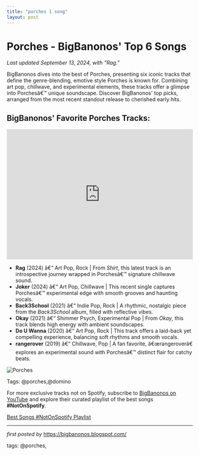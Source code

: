 ```yaml
---
title: "porches 1 song"
layout: post
---
```

<h1>Porches - BigBanonos' Top 6 Songs</h1> <p><em>Last updated September 13, 2024, with "Rag."</em></p> <p>BigBanonos dives into the best of Porches, presenting six iconic tracks that define the genre-blending, emotive style Porches is known for. Combining art pop, chillwave, and experimental elements, these tracks offer a glimpse into Porchesâ€™ unique soundscape. Discover BigBanonos' top picks, arranged from the most recent standout release to cherished early hits.</p> <h2>BigBanonos' Favorite Porches Tracks:</h2> <iframe src="https://open.spotify.com/embed/playlist/2IynHIsd7N6fpobJFmabTc?utm_source=generator" width="100%" height="352" frameBorder="0" allowfullscreen="" allow="autoplay; clipboard-write; encrypted-media; fullscreen; picture-in-picture" loading="lazy"></iframe> <ul> <li><strong>Rag</strong> (2024) â€“ Art Pop, Rock | From <em>Shirt</em>, this latest track is an introspective journey wrapped in Porchesâ€™ signature chillwave sound.</li> <li><strong>Joker</strong> (2024) â€“ Art Pop, Chillwave | This recent single captures Porchesâ€™ experimental edge with smooth grooves and haunting vocals.</li> <li><strong>Back3School</strong> (2021) â€“ Indie Pop, Rock | A rhythmic, nostalgic piece from the <em>Back3School</em> album, filled with reflective vibes.</li> <li><strong>Okay</strong> (2021) â€“ Shimmer Psych, Experimental Pop | From <em>Okay</em>, this track blends high energy with ambient soundscapes.</li> <li><strong>Do U Wanna</strong> (2020) â€“ Art Pop, Rock | This track offers a laid-back yet compelling experience, balancing soft rhythms and smooth vocals.</li> <li><strong>rangerover</strong> (2019) â€“ Chillwave, Pop | A fan favorite, â€œrangeroverâ€ explores an experimental sound with Porchesâ€™ distinct flair for catchy beats.</li>
</ul> <!-- Image -->
<p><img src="https://www.dominomusic.com/res/Az7P/Porches2021_PC-Phoenix-Johnson_7_72dpi-(1).jpg" alt="Porches"></p> <!-- Tags -->
<p>Tags: @porches,@domino</p>

<!--Subscribe and Playlist Links-->
<div>
    <p>For more exclusive tracks not on Spotify, subscribe to <a href="https://www.youtube.com/@BigBanonos" target="_blank">BigBanonos on YouTube</a> and explore their curated playlist of the best songs <strong>#NotOnSpotify</strong>.</p>
    <p><a href="https://www.youtube.com/playlist?list=PLtuNtuTatqI0kFahUCbtbfenC_ET5O_tr" target="_blank">Best Songs #NotOnSpotify Playlist<br /></a></p></div>

<hr />

<p><em>first posted by</em> <a href="https://bigbanonos.blogspot.com/" rel="noopener" target="_new">https://bigbanonos.blogspot.com/</a></p>

<p>tags: @porches,</p>
